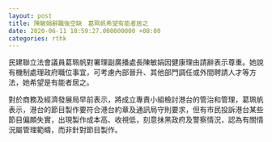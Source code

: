 ```yaml
---
layout: post
title: 陳敏娟辭職後空缺　葛珮帆希望有能者居之
date: 2020-06-11 18:59:27.000000000 +08:00
categories: rthk
---
```


民建聯立法會議員葛珮帆對署理副廣播處長陳敏娟因健康理由請辭表示尊重。她說有機制處理政府職位事宜，可考慮內部晉升、其他部門調任或外間聘請人才等方法，她希望是有能者居之。

對於商務及經濟發展局早前表示，將成立專責小組檢討港台的管治和管理，葛珮帆表示，港台的節目製作要符合港台約章及通訊局守則要求，但有市民投訴港台某些節目偏頗失實，出現製作成本高、收視低，刻意抹黑政府及警察情況，認為有關情況屬管理範疇，而非針對節目製作。
